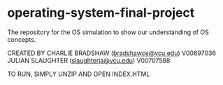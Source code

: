# operating-system-final-project
The repository for the OS simulation to show our understanding of OS concepts.

CREATED BY 
CHARLIE BRADSHAW (bradshawce@vcu.edu) V00697036
JULIAN SLAUGHTER (slaughterja@vcu.edu) V00707588

TO RUN, SIMPLY UNZIP AND OPEN INDEX.HTML